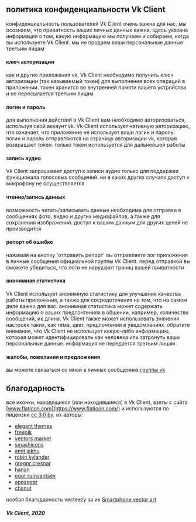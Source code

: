 ## политика конфиденциальности Vk Client

конфиденциальность пользователей Vk Client очень важна для нас. мы осознаем, что приватность ваших личных данных важна. здесь указана информация о том, какую информацию мы получаем и собираем, когда вы используете Vk Client. мы не продаем ваши персональные данные третьим лицам

#### ключ авторизации
как и другие приложения vk, Vk Client необходимо получить ключ авторизации (так называемый токен) для выполнения всех операций в приложении. токен хранится во внутренней памяти вашего устройства и не пересылается третьим лицам

#### логин и пароль
для выполнения действий в Vk Client вам необходимо авторизоваться, используя свой аккаунт vk. Vk Client использует нативную авторизацию, что означает, что приложение не использует ваши логин и пароль. логин и пароль отправляются на страницу авторизации vk, которая возвращает токен. только токен используется для дальнейшей работы

#### запись аудио
Vk Client запрашивает доступ к записи аудио только для поддержки функционала голосовых сообщений. ни в каких других случаях доступ к микрофону не осуществляется

#### чтение/запись данных 
возможность читать/записывать данные необходима для отправки в сообщениях фото, видео и других медиафайлов, а также для сохранения изображений. доступ к вашим данным для других целей не производится

#### репорт об ошибке
нажимая на кнопку 'отправить репорт' вы отправляете лог приложения в личные сообщения официальной группы Vk Client. перед отправкой вы сможете убедиться, что логи не нарушают границ вашей приватности

#### анонимная статистика
Vk Client использует анонимную статистику для улучшения качества работы приложения, а также для сосредоточения на том, что на самом деле важно для вас. анонимная статистика может содержать информацию о ваших предпочтениях в общении, например, количество сообщений, их длина. Vk Client также может использовать значения настроек таких, как тема, цвет, предпочтения в уведомлениях. обратите внимание, что Vk Client не использует какую-либо информацию, которая может идентифицироваль как человека или затронуть ваши персональные данные. информация не передается третьим лицам

#### жалобы, пожелания и предложения
вы можете связаться со мной в личных сообщениях [группы vk](https://vk.com/vk_client_app)

## благодарность

все иконки, находящиеся (или находившиеся) в Vk Client, взяты с сайта [www.flaticon.com](https://www.flaticon.com/) и используются по лицензии [cc 3.0 by](http://creativecommons.org/licenses/by/3.0/). их авторы:

* [elegant themes](https://www.flaticon.com/authors/elegant-themes)  
* [freepik](https://www.freepik.com/)
* [vectors market](https://www.flaticon.com/authors/vectors-market)
* [smashicons](https://www.flaticon.com/authors/smashicons)
* [amit jakhu](https://www.flaticon.com/authors/amit-jakhu)
* [robin kylander](https://www.flaticon.com/authors/robin-kylander)
* [gregor cresnar](https://www.flaticon.com/authors/gregor-cresnar)
* [hanan](https://www.flaticon.com/authors/hanan)
* [egor rumyantsev](https://www.flaticon.com/authors/egor-rumyantsev)
* [appzgear](https://www.flaticon.com/authors/appzgear)
* [chanut](https://www.flaticon.com/authors/chanut)

особая благодарность vecteezy за их [Smartphone vector art](https://www.vecteezy.com/free-vector/smartphone)

##### Vk Client, 2020
